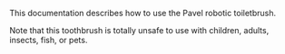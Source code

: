 This documentation describes how to use the Pavel robotic toiletbrush.


Note that this toothbrush is totally unsafe to use with children, adults, insects, fish, or pets.
